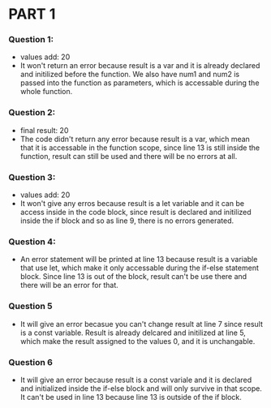 # PART 1

### Question 1:
- values add: 20 
- It won't return an error because result is a var and it is already declared and initilized before the function. We also have num1 and num2 is passed into the function as parameters, which is accessable during the whole function. 

### Question 2:
- final result: 20 
- The code didn't return any error because result is a var, which mean that it is accessable in the function scope, since line 13 is still inside the function, result can still be used and there will be no errors at all.

### Question 3:
- values add: 20 
- It won't give any erros because result is a let variable and it can be access inside in the code block, since result is declared and initilized inside the if block and so as line 9, there is no errors generated. 

### Question 4:
- An error statement will be printed at line 13 because result is a variable that use let, which make it only accessable during the if-else statement block. Since line 13 is out of the block, result can't be use there and there will be an error for that. 

### Question 5
- It will give an error becasue you can't change result at line 7 since result is a const variable. Result is already delcared and initilized at line 5, which make the result assigned to the values 0, and it is unchangable. 

### Question 6
- It will give an error because result is a const variale and it is declared and initialized inside the if-else block and will only survive in that scope. It can't be used in line 13 because line 13 is outside of the if block. 


